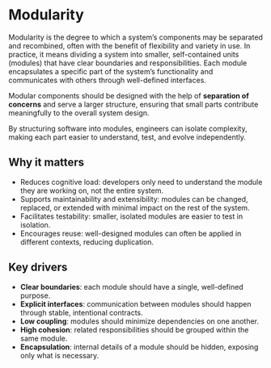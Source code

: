 # Modularity  

Modularity is the degree to which a system’s components may be separated and recombined, often with the benefit of flexibility and variety in use. In practice, it means dividing a system into smaller, self-contained units (modules) that have clear boundaries and responsibilities. Each module encapsulates a specific part of the system’s functionality and communicates with others through well-defined interfaces.  

Modular components should be designed with the help of **separation of concerns** and serve a larger structure, ensuring that small parts contribute meaningfully to the overall system design.  

By structuring software into modules, engineers can isolate complexity, making each part easier to understand, test, and evolve independently.  

## Why it matters  
- Reduces cognitive load: developers only need to understand the module they are working on, not the entire system.  
- Supports maintainability and extensibility: modules can be changed, replaced, or extended with minimal impact on the rest of the system.  
- Facilitates testability: smaller, isolated modules are easier to test in isolation.  
- Encourages reuse: well-designed modules can often be applied in different contexts, reducing duplication.  

## Key drivers  
- **Clear boundaries**: each module should have a single, well-defined purpose.  
- **Explicit interfaces**: communication between modules should happen through stable, intentional contracts.  
- **Low coupling**: modules should minimize dependencies on one another.  
- **High cohesion**: related responsibilities should be grouped within the same module.  
- **Encapsulation**: internal details of a module should be hidden, exposing only what is necessary.  
